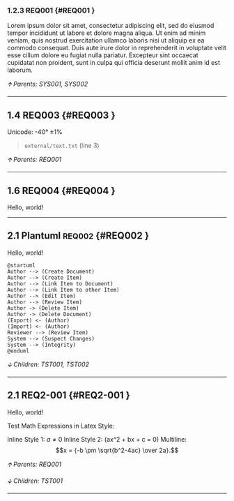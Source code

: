 ### 1.2.3 REQ001 {#REQ001 }

Lorem ipsum dolor sit amet, consectetur adipiscing elit, sed do eiusmod
tempor incididunt ut labore et dolore magna aliqua.
Ut enim ad minim veniam, quis nostrud exercitation ullamco laboris nisi ut
aliquip ex ea commodo consequat.
Duis aute irure dolor in reprehenderit in voluptate velit esse cillum dolore
eu fugiat nulla pariatur.
Excepteur sint occaecat cupidatat non proident, sunt in culpa qui officia
deserunt mollit anim id est laborum.

*🡩 Parents: SYS001, SYS002*

***
## 1.4 REQ003 {#REQ003 }

Unicode: -40° ±1%

> `external/text.txt` (line 3)

*🡩 Parents: REQ001*

***
## 1.6 REQ004 {#REQ004 }

Hello, world!

***
## 2.1 Plantuml <small>REQ002</small> {#REQ002 }

Hello, world!

```plantuml format="svg_inline" alt="Use Cases of Doorstop" title="Use Cases of Doorstop"
@startuml
Author --> (Create Document)
Author --> (Create Item)
Author --> (Link Item to Document)
Author --> (Link Item to other Item)
Author --> (Edit Item)
Author --> (Review Item)
Author -> (Delete Item)
Author -> (Delete Document)
(Export) <- (Author)
(Import) <- (Author)
Reviewer --> (Review Item)
System --> (Suspect Changes)
System --> (Integrity)
@enduml
```

*🡫 Children: TST001, TST002*

***
## 2.1 REQ2-001 {#REQ2-001 }

Hello, world!

Test Math Expressions in Latex Style:

Inline Style 1: $a \ne 0$
Inline Style 2: \(ax^2 + bx + c = 0\)
Multiline: $$x = {-b \pm \sqrt{b^2-4ac} \over 2a}.$$

*🡩 Parents: REQ001*

*🡫 Children: TST001*

***
